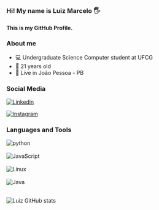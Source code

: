
### Hi! My name is Luiz Marcelo 🖐️

#### This is my GitHub Profile.

### About me

- 💻 Undergraduate Science Computer student at UFCG
- 🎈 21 years old
- 📍 Live in João Pessoa - PB

### Social Media

[![Linkedin](https://img.shields.io/badge/LinkedIn-0077B5?style=for-the-badge&logo=linkedin&logoColor=white)](https://www.linkedin.com/school/universidade-federal-de-campina-grande/)

[![Instagram](https://img.shields.io/badge/Instagram-E4405F?style=for-the-badge&logo=instagram&logoColor=white)](https://www.instagram.com/_marcelorborges/)

### Languages and Tools

<div style="display: inlineblock">
    <img align= "center" alt="python" src="https://img.shields.io/badge/Python-14354C?style=for-the-badge&logo=python&logoColor=white">
</div>

<div style="display: inlineblock"><br/>
    <img align= "center" alt="JavaScript" src="https://img.shields.io/badge/JavaScript-F7DF1E?style=for-the-badge&logo=javascript&logoColor=black">
</div>

<div style="display: inlineblock"><br/>
    <img align= "center" alt="Linux" src="https://img.shields.io/badge/Linux-FCC624?style=for-the-badge&logo=linux&logoColor=black">
</div>

<div style="display: inlineblock"><br/>
    <img align= "center" alt="Java" src="https://img.shields.io/badge/Java-ED8B00?style=for-the-badge&logo=openjdk&logoColor=white">
</div></br>

![Luiz GitHub stats](https://github-readme-stats.vercel.app/api?username=mopacelo1&show_icons=true&theme=radical)
